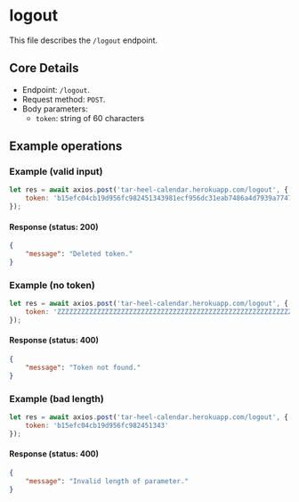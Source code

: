# logout
This file describes the `/logout` endpoint.

## Core Details
* Endpoint: `/logout`.
* Request method: `POST`.
* Body parameters:
    * `token`: string of 60 characters

## Example operations
### Example (valid input)
```js
let res = await axios.post('tar-heel-calendar.herokuapp.com/logout', {
    token: 'b15efc04cb19d956fc982451343981ecf956dc31eab7486a4d7939a77476'
});
```

#### Response (status: 200)
```json
{
    "message": "Deleted token."
}
```

### Example (no token)
```js
let res = await axios.post('tar-heel-calendar.herokuapp.com/logout', {
    token: 'ZZZZZZZZZZZZZZZZZZZZZZZZZZZZZZZZZZZZZZZZZZZZZZZZZZZZZZZZZZZZ'
});
```

#### Response (status: 400)
```json
{
    "message": "Token not found."
}
```

### Example (bad length)
```js
let res = await axios.post('tar-heel-calendar.herokuapp.com/logout', {
    token: 'b15efc04cb19d956fc982451343'
});
```

#### Response (status: 400)
```json
{
    "message": "Invalid length of parameter."
}
```